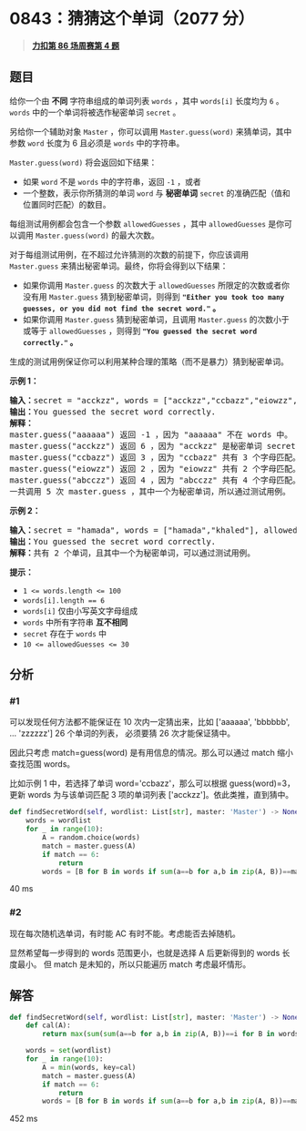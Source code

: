 # 0843：猜猜这个单词（2077 分）


> <u>**[力扣第 86 场周赛第 4 题](https://leetcode.cn/problems/guess-the-word/)**</u>

## 题目

<p>给你一个由 <strong>不同</strong> 字符串组成的单词列表 <code>words</code> ，其中 <code>words[i]</code> 长度均为 <code>6</code> 。<code>words</code> 中的一个单词将被选作秘密单词 <code>secret</code> 。</p>

<p>另给你一个辅助对象 <code>Master</code> ，你可以调用 <code>Master.guess(word)</code> 来猜单词，其中参数 <code>word</code> 长度为 6 且必须是 <code>words</code> 中的字符串。</p>

<p><code>Master.guess(word)</code> 将会返回如下结果：</p>

<ul>
<li>如果 <code>word</code> 不是 <code>words</code> 中的字符串，返回 <code>-1</code> ，或者</li>
<li>一个整数，表示你所猜测的单词 <code>word</code> 与 <strong>秘密单词</strong> <code>secret</code> 的准确匹配（值和位置同时匹配）的数目。</li>
</ul>

<p>每组测试用例都会包含一个参数 <code>allowedGuesses</code> ，其中 <code>allowedGuesses</code> 是你可以调用 <code>Master.guess(word)</code> 的最大次数。</p>

<p>对于每组测试用例，在不超过允许猜测的次数的前提下，你应该调用 <code>Master.guess</code> 来猜出秘密单词。最终，你将会得到以下结果：</p>

<ul>
<li>如果你调用 <code>Master.guess</code> 的次数大于 <code>allowedGuesses</code> 所限定的次数或者你没有用 <code>Master.guess</code> 猜到秘密单词，则得到 <strong><code>"Either you took too many guesses, or you did not find the secret word."</code> 。</strong></li>
<li>如果你调用 <code>Master.guess</code> 猜到秘密单词，且调用 <code>Master.guess</code> 的次数小于或等于 <code>allowedGuesses</code> ，则得到 <strong><code>"You guessed the secret word correctly."</code> 。</strong></li>
</ul>

<p>生成的测试用例保证你可以利用某种合理的策略（而不是暴力）猜到秘密单词。</p>


<p><strong>示例 1：</strong></p>

<pre>
<strong>输入：</strong>secret = "acckzz", words = ["acckzz","ccbazz","eiowzz","abcczz"], allowedGuesses = 10
<strong>输出：</strong>You guessed the secret word correctly.
<strong>解释：</strong>
master.guess("aaaaaa") 返回 -1 ，因为 "aaaaaa" 不在 words 中。
master.guess("acckzz") 返回 6 ，因为 "acckzz" 是秘密单词 secret ，共有 6 个字母匹配。
master.guess("ccbazz") 返回 3 ，因为 "ccbazz" 共有 3 个字母匹配。
master.guess("eiowzz") 返回 2 ，因为 "eiowzz" 共有 2 个字母匹配。
master.guess("abcczz") 返回 4 ，因为 "abcczz" 共有 4 个字母匹配。
一共调用 5 次 master.guess ，其中一个为秘密单词，所以通过测试用例。
</pre>

<p><strong>示例 2：</strong></p>

<pre>
<strong>输入：</strong>secret = "hamada", words = ["hamada","khaled"], allowedGuesses = 10
<strong>输出：</strong>You guessed the secret word correctly.
<strong>解释：</strong>共有 2 个单词，且其中一个为秘密单词，可以通过测试用例。</pre>



<p><strong>提示：</strong></p>

<ul>
<li><code>1 &lt;= words.length &lt;= 100</code></li>
<li><code>words[i].length == 6</code></li>
<li><code>words[i]</code> 仅由小写英文字母组成</li>
<li><code>words</code> 中所有字符串 <strong>互不相同</strong></li>
<li><code>secret</code> 存在于 <code>words</code> 中</li>
<li><code>10 &lt;= allowedGuesses &lt;= 30</code></li>
</ul>


## 分析

### #1

可以发现任何方法都不能保证在 10 次内一定猜出来，比如 ['aaaaaa', 'bbbbbb', ... 'zzzzzz'] 26 个单词的列表，
必须要猜 26 次才能保证猜中。

因此只考虑 match=guess(word) 是有用信息的情况。那么可以通过 match 缩小查找范围 words。

比如示例 1 中，若选择了单词 word='ccbazz'，那么可以根据 guess(word)=3，
更新 words 为与该单词匹配 3 项的单词列表 ['acckzz']。依此类推，直到猜中。

```python
def findSecretWord(self, wordlist: List[str], master: 'Master') -> None:
    words = wordlist
    for _ in range(10):
        A = random.choice(words)
        match = master.guess(A)
        if match == 6:
            return
        words = [B for B in words if sum(a==b for a,b in zip(A, B))==match]
```
40 ms

### #2

现在每次随机选单词，有时能 AC 有时不能。考虑能否去掉随机。

显然希望每一步得到的 words 范围更小，也就是选择 A 后更新得到的 words 长度最小。
但 match 是未知的，所以只能遍历 match 考虑最坏情形。


## 解答

```python
def findSecretWord(self, wordlist: List[str], master: 'Master') -> None:
    def cal(A):
        return max(sum(sum(a==b for a,b in zip(A, B))==i for B in words) for i in range(6))

    words = set(wordlist)
    for _ in range(10):
        A = min(words, key=cal)
        match = master.guess(A)
        if match == 6:
            return
        words = [B for B in words if sum(a==b for a,b in zip(A, B))==match]
```
452 ms

